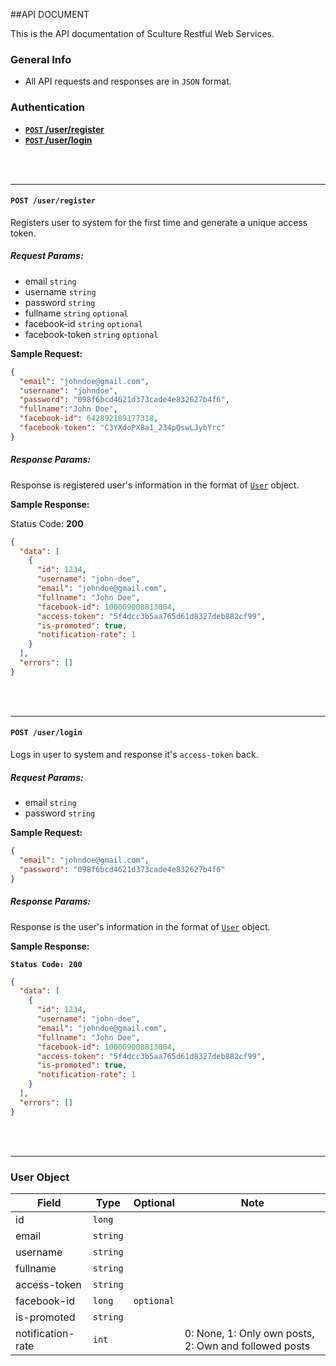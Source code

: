 ##API DOCUMENT

This is the API documentation of Sculture Restful Web Services.

### General Info
- All API requests and responses are in `JSON` format.


### Authentication
- **[`POST` /user/register](#user-register)**
- **[`POST` /user/login](#user-login)**

<br /><br />

---
#### <a name="user-register"></a>`POST /user/register`
Registers user to system for the first time and generate a unique access token.

##### Request Params:
- email                 `string`
- username              `string`
- password              `string`
- fullname              `string` `optional`
- facebook-id           `string` `optional`
- facebook-token        `string` `optional`

**Sample Request:**

```json
{
  "email": "johndoe@gmail.com",
  "username": "johndoe",
  "password": "098f6bcd4621d373cade4e832627b4f6",
  "fullname":"John Doe",
  "facebook-id": 642892189177318,
  "facebook-token": "C3YXdoPX8a1_234pQswLJybYrc"
}
```


##### Response Params:

Response is registered user's information in the format of [`User`](#user-object) object.

**Sample Response:**

Status Code: **200**
```json
{
  "data": [
    {
      "id": 1234,
      "username": "john-doe",
      "email": "johndoe@gmail.com",
      "fullname": "John Doe",
      "facebook-id": 100009008813004,
      "access-token": "5f4dcc3b5aa765d61d8327deb882cf99",
      "is-promoted": true,
      "notification-rate": 1
    }
  ],
  "errors": []
}
```
<br /><br />

---
#### <a name="user-login"></a>`POST /user/login`
Logs in user to system and response it's `access-token` back.

##### Request Params:
- email                 `string`
- password              `string`

**Sample Request:**
```json
{
  "email": "johndoe@gmail.com",
  "password": "098f6bcd4621d373cade4e832627b4f6"
}
```

##### Response Params:

Response is the user's information in the format of [`User`](#user-object) object.

**Sample Response:**

**`Status Code: 200`**
```json
{
  "data": [
    {
      "id": 1234,
      "username": "john-doe",
      "email": "johndoe@gmail.com",
      "fullname": "John Doe",
      "facebook-id": 100009008813004,
      "access-token": "5f4dcc3b5aa765d61d8327deb882cf99",
      "is-promoted": true,
      "notification-rate": 1
    }
  ],
  "errors": []
}
```
<br /><br />

---
### <a name="user-object"></a>User Object ###
|Field|Type|Optional|Note|
|---|---|---|---|
|id|`long`|||
|email|`string`|||
|username|`string`|||
|fullname|`string`|||
|access-token|`string`|||
|facebook-id|`long`|`optional`||
|is-promoted|`string`|||
|notification-rate|`int`||0: None, 1: Only own posts, 2: Own and followed posts|
